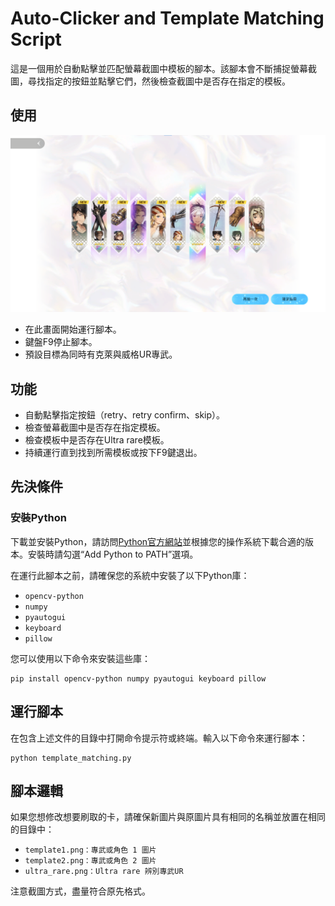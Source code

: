 # Auto-Clicker and Template Matching Script

這是一個用於自動點擊並匹配螢幕截圖中模板的腳本。該腳本會不斷捕捉螢幕截圖，尋找指定的按鈕並點擊它們，然後檢查截圖中是否存在指定的模板。

## 使用

![示例圖片](screenshot.png)
- 在此畫面開始運行腳本。
- 鍵盤F9停止腳本。
- 預設目標為同時有克萊與威格UR專武。


## 功能

- 自動點擊指定按鈕（retry、retry confirm、skip）。
- 檢查螢幕截圖中是否存在指定模板。
- 檢查模板中是否存在Ultra rare模板。
- 持續運行直到找到所需模板或按下F9鍵退出。

## 先決條件

### 安裝Python

下載並安裝Python，請訪問[Python官方網站](https://www.python.org)並根據您的操作系統下載合適的版本。安裝時請勾選“Add Python to PATH”選項。

在運行此腳本之前，請確保您的系統中安裝了以下Python庫：

- `opencv-python`
- `numpy`
- `pyautogui`
- `keyboard`
- `pillow`

您可以使用以下命令來安裝這些庫：

```
pip install opencv-python numpy pyautogui keyboard pillow
```
## 運行腳本
在包含上述文件的目錄中打開命令提示符或終端。輸入以下命令來運行腳本：
```
python template_matching.py
```

## 腳本邏輯
如果您想修改想要刷取的卡，請確保新圖片與原圖片具有相同的名稱並放置在相同的目錄中：

- `template1.png：專武或角色 1 圖片` 
- `template2.png：專武或角色 2 圖片`
- `ultra_rare.png：Ultra rare 辨別專武UR`

注意截圖方式，盡量符合原先格式。
